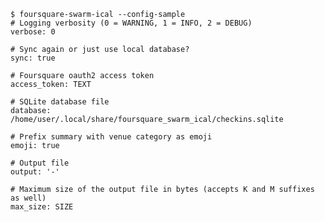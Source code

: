     $ foursquare-swarm-ical --config-sample
    # Logging verbosity (0 = WARNING, 1 = INFO, 2 = DEBUG)
    verbose: 0
    
    # Sync again or just use local database?
    sync: true
    
    # Foursquare oauth2 access token
    access_token: TEXT
    
    # SQLite database file
    database: /home/user/.local/share/foursquare_swarm_ical/checkins.sqlite
    
    # Prefix summary with venue category as emoji
    emoji: true
    
    # Output file
    output: '-'
    
    # Maximum size of the output file in bytes (accepts K and M suffixes as well)
    max_size: SIZE
